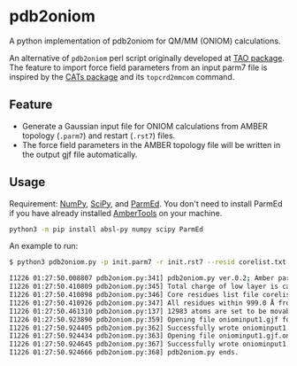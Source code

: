 # pdb2oniom

A python implementation of pdb2oniom for QM/MM (ONIOM) calculations.

An alternative of `pdb2oniom` perl script originally developed at [TAO package](http://schlegelgroup.wayne.edu/Software/oniomtoolTAO/TAOtutorial.html). The feature to import force field parameters from an input parm7 file is inspired by the [CATs package](https://github.com/kulhanek/cats) and its `topcrd2mmcom` command.

## Feature

- Generate a Gaussian input file for ONIOM calculations from AMBER topology (`.parm7`) and restart (`.rst7`) files.
- The force field parameters in the AMBER topology file will be written in the output gjf file automatically.

## Usage

Requirement: [NumPy](https://www.numpy.org), [SciPy](https://scipy.org/), and [ParmEd](https://github.com/ParmEd/ParmEd). You don't need to install ParmEd if you have already installed [AmberTools](https://ambermd.org/AmberTools.php) on your machine.

```bash
python3 -m pip install absl-py numpy scipy ParmEd
```

An example to run:

```bash
$ python3 pdb2oniom.py -p init.parm7 -r init.rst7 --resid corelist.txt -o oniominput1.gjf

I1226 01:27:50.008807 pdb2oniom.py:341] pdb2oniom.py ver.0.2; Amber parm and rst7 files to Gaussian ONIOM input file.
I1226 01:27:50.410809 pdb2oniom.py:345] Total charge of low layer is calculated -7
I1226 01:27:50.410898 pdb2oniom.py:346] Core residues list file corelist.txt provided.
I1226 01:27:50.410926 pdb2oniom.py:347] All residues within 999.0 Å from core region are free to move (0) during geometry optimization.
I1226 01:27:50.461310 pdb2oniom.py:137] 12983 atoms are set to be movable during geometry optimization.
I1226 01:27:50.923890 pdb2oniom.py:359] Opening file oniominput1.gjf for output ...
I1226 01:27:50.924405 pdb2oniom.py:362] Successfully wrote oniominput1.gjf file.
I1226 01:27:50.924434 pdb2oniom.py:363] Opening file oniominput1.gjf.onb for output ...
I1226 01:27:50.924645 pdb2oniom.py:367] Successfully wrote oniominput1.gjf.onb file.
I1226 01:27:50.924666 pdb2oniom.py:368] pdb2oniom.py ends.
```
